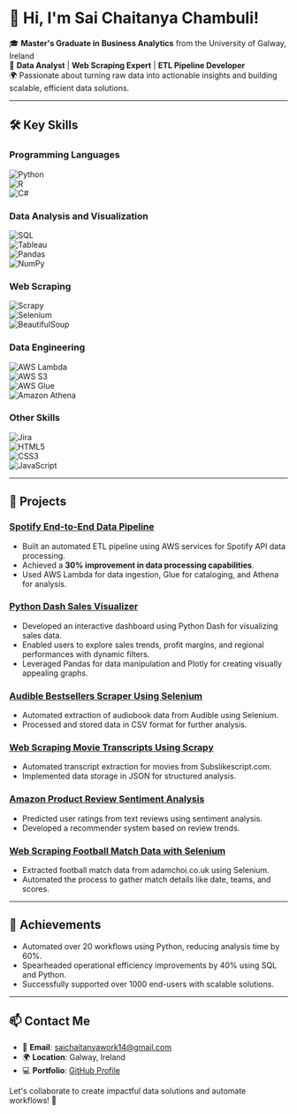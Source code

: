 
# 👋 Hi, I'm Sai Chaitanya Chambuli!  

🎓 **Master's Graduate in Business Analytics** from the University of Galway, Ireland  
💼 **Data Analyst** | **Web Scraping Expert** | **ETL Pipeline Developer**  
🌍 Passionate about turning raw data into actionable insights and building scalable, efficient data solutions.

---

## 🛠️ **Key Skills**

### Programming Languages  
![Python](https://img.shields.io/badge/Python-3776AB?style=for-the-badge&logo=python&logoColor=white)  
![R](https://img.shields.io/badge/R-276DC3?style=for-the-badge&logo=r&logoColor=white)  
![C#](https://img.shields.io/badge/C%23-239120?style=for-the-badge&logo=c-sharp&logoColor=white)

### Data Analysis and Visualization  
![SQL](https://img.shields.io/badge/SQL-336791?style=for-the-badge&logo=microsoft-sql-server&logoColor=white)  
![Tableau](https://img.shields.io/badge/Tableau-E97627?style=for-the-badge&logo=tableau&logoColor=white)  
![Pandas](https://img.shields.io/badge/Pandas-150458?style=for-the-badge&logo=pandas&logoColor=white)  
![NumPy](https://img.shields.io/badge/NumPy-013243?style=for-the-badge&logo=numpy&logoColor=white)

### Web Scraping  
![Scrapy](https://img.shields.io/badge/Scrapy-663399?style=for-the-badge&logo=scrapy&logoColor=white)  
![Selenium](https://img.shields.io/badge/Selenium-43B02A?style=for-the-badge&logo=selenium&logoColor=white)  
![BeautifulSoup](https://img.shields.io/badge/BeautifulSoup-3776AB?style=for-the-badge&logo=python&logoColor=white)

### Data Engineering  
![AWS Lambda](https://img.shields.io/badge/AWS%20Lambda-FF9900?style=for-the-badge&logo=amazon-aws&logoColor=white)  
![AWS S3](https://img.shields.io/badge/AWS%20S3-569A31?style=for-the-badge&logo=amazon-s3&logoColor=white)  
![AWS Glue](https://img.shields.io/badge/AWS%20Glue-FF9900?style=for-the-badge&logo=amazon-aws&logoColor=white)  
![Amazon Athena](https://img.shields.io/badge/Amazon%20Athena-232F3E?style=for-the-badge&logo=amazon-aws&logoColor=white)

### Other Skills  
![Jira](https://img.shields.io/badge/Jira-0052CC?style=for-the-badge&logo=jira&logoColor=white)  
![HTML5](https://img.shields.io/badge/HTML5-E34F26?style=for-the-badge&logo=html5&logoColor=white)  
![CSS3](https://img.shields.io/badge/CSS3-1572B6?style=for-the-badge&logo=css3&logoColor=white)  
![JavaScript](https://img.shields.io/badge/JavaScript-F7DF1E?style=for-the-badge&logo=javascript&logoColor=black)  

---

## 📂 **Projects**

### [Spotify End-to-End Data Pipeline](https://github.com/chaitusai14/spotify-end-to-end-data-pipeline-project-python)  
- Built an automated ETL pipeline using AWS services for Spotify API data processing.  
- Achieved a **30% improvement in data processing capabilities**.  
- Used AWS Lambda for data ingestion, Glue for cataloging, and Athena for analysis.

### [Python Dash Sales Visualizer](https://github.com/chaitusai14/python-dash-sales-visualizer)  
- Developed an interactive dashboard using Python Dash for visualizing sales data.  
- Enabled users to explore sales trends, profit margins, and regional performances with dynamic filters.  
- Leveraged Pandas for data manipulation and Plotly for creating visually appealing graphs.

### [Audible Bestsellers Scraper Using Selenium](https://github.com/chaitusai14/Audible-Bestsellers-Scraper-Using-Selenium)  
- Automated extraction of audiobook data from Audible using Selenium.  
- Processed and stored data in CSV format for further analysis.

### [Web Scraping Movie Transcripts Using Scrapy](https://github.com/chaitusai14/Webscraping-Movie-Transcripts-Using-Scrapy)  
- Automated transcript extraction for movies from Subslikescript.com.  
- Implemented data storage in JSON for structured analysis.

### [Amazon Product Review Sentiment Analysis](https://github.com/chaitusai14/Amazon-Product-Review-Sentiment-Analysis)  
- Predicted user ratings from text reviews using sentiment analysis.  
- Developed a recommender system based on review trends.

### [Web Scraping Football Match Data with Selenium](https://github.com/chaitusai14/Web-Scraping-Football-Match-Data-with-Selenium)  
- Extracted football match data from adamchoi.co.uk using Selenium.  
- Automated the process to gather match details like date, teams, and scores.

---

## 🌟 **Achievements**  
- Automated over 20 workflows using Python, reducing analysis time by 60%.  
- Spearheaded operational efficiency improvements by 40% using SQL and Python.  
- Successfully supported over 1000 end-users with scalable solutions.  

---

## 📫 **Contact Me**

- 📧 **Email**: [saichaitanyawork14@gmail.com](mailto:saichaitanyawork14@gmail.com)  
- 🌍 **Location**: Galway, Ireland  
- 💻 **Portfolio**: [GitHub Profile](https://github.com/chaitusai14)

Let's collaborate to create impactful data solutions and automate workflows! 🚀  
